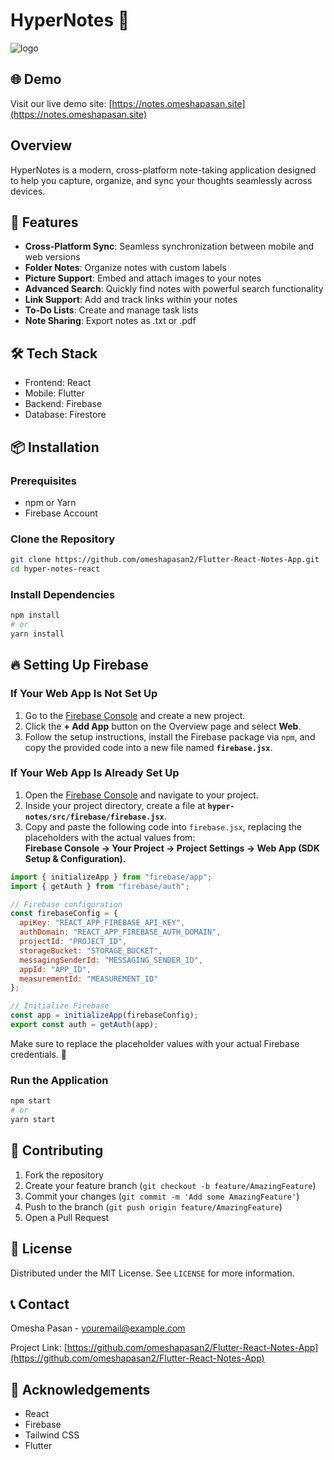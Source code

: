 # HyperNotes 📝

![logo](https://github.com/user-attachments/assets/fbf9b12c-9f81-452f-9da8-b55a2b3744e1)

## 🌐 Demo

Visit our live demo site: [https://notes.omeshapasan.site](https://notes.omeshapasan.site)

## Overview
HyperNotes is a modern, cross-platform note-taking application designed to help you capture, organize, and sync your thoughts seamlessly across devices.

## 🚀 Features

- **Cross-Platform Sync**: Seamless synchronization between mobile and web versions
- **Folder Notes**: Organize notes with custom labels
- **Picture Support**: Embed and attach images to your notes
- **Advanced Search**: Quickly find notes with powerful search functionality
- **Link Support**: Add and track links within your notes
- **To-Do Lists**: Create and manage task lists
- **Note Sharing**: Export notes as .txt or .pdf

## 🛠 Tech Stack

- Frontend: React
- Mobile: Flutter
- Backend: Firebase
- Database: Firestore

## 📦 Installation

### Prerequisites
- npm or Yarn
- Firebase Account

### Clone the Repository
```bash
git clone https://github.com/omeshapasan2/Flutter-React-Notes-App.git
cd hyper-notes-react
```

### Install Dependencies
```bash
npm install
# or
yarn install
```

## 🔥 Setting Up Firebase

### If Your Web App Is Not Set Up  
1. Go to the [Firebase Console](https://console.firebase.google.com/) and create a new project.  
2. Click the **+ Add App** button on the Overview page and select **Web**.  
3. Follow the setup instructions, install the Firebase package via `npm`, and copy the provided code into a new file named **`firebase.jsx`**.

### If Your Web App Is Already Set Up  
1. Open the [Firebase Console](https://console.firebase.google.com/) and navigate to your project.  
2. Inside your project directory, create a file at **`hyper-notes/src/firebase/firebase.jsx`**.  
3. Copy and paste the following code into `firebase.jsx`, replacing the placeholders with the actual values from:  
   **Firebase Console → Your Project → Project Settings → Web App (SDK Setup & Configuration).**  

```jsx
import { initializeApp } from "firebase/app";
import { getAuth } from "firebase/auth";

// Firebase configuration
const firebaseConfig = {
  apiKey: "REACT_APP_FIREBASE_API_KEY",
  authDomain: "REACT_APP_FIREBASE_AUTH_DOMAIN",
  projectId: "PROJECT_ID",
  storageBucket: "STORAGE_BUCKET",
  messagingSenderId: "MESSAGING_SENDER_ID",
  appId: "APP_ID",
  measurementId: "MEASUREMENT_ID"
};

// Initialize Firebase
const app = initializeApp(firebaseConfig);
export const auth = getAuth(app);
```

Make sure to replace the placeholder values with your actual Firebase credentials. 🚀

### Run the Application
```bash
npm start
# or
yarn start
```



## 🤝 Contributing

1. Fork the repository
2. Create your feature branch (`git checkout -b feature/AmazingFeature`)
3. Commit your changes (`git commit -m 'Add some AmazingFeature'`)
4. Push to the branch (`git push origin feature/AmazingFeature`)
5. Open a Pull Request

## 📄 License

Distributed under the MIT License. See `LICENSE` for more information.

## 📞 Contact

Omesha Pasan - youremail@example.com

Project Link: [https://github.com/omeshapasan2/Flutter-React-Notes-App](https://github.com/omeshapasan2/Flutter-React-Notes-App)

## 🌟 Acknowledgements

- React
- Firebase
- Tailwind CSS
- Flutter
